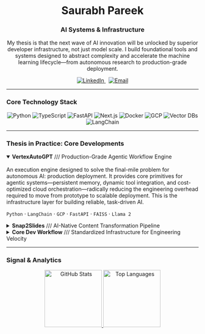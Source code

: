 <div align="center">

# Saurabh Pareek
### AI Systems & Infrastructure

My thesis is that the next wave of AI innovation will be unlocked by superior developer infrastructure, not just model scale. I build foundational tools and systems designed to abstract complexity and accelerate the machine learning lifecycle—from autonomous research to production-grade deployment.

<p>
  <a href="https://www.linkedin.com/in/saurabh-pareek-5b1702331">
    <img src="https://img.shields.io/badge/LinkedIn-0A66C2?style=for-the-badge&logo=linkedin&logoColor=white" alt="LinkedIn"/>
  </a>
  &nbsp;
  <a href="mailto:saurabhpareek228@gmail.com">
    <img src="https://img.shields.io/badge/saurabhpareek228@gmail.com-D14836?style=for-the-badge&logo=gmail&logoColor=white" alt="Email"/>
  </a>
</p>

</div>

---

### Core Technology Stack

<p align="center">
  <img src="https://img.shields.io/badge/Python-3776AB?style=for-the-badge&logo=python&logoColor=white" alt="Python"/>
  <img src="https://img.shields.io/badge/TypeScript-3178C6?style=for-the-badge&logo=typescript&logoColor=white" alt="TypeScript"/>
  <img src="https://img.shields.io/badge/FastAPI-009688?style=for-the-badge&logo=fastapi&logoColor=white" alt="FastAPI"/>
  <img src="https://img.shields.io/badge/Next.js-000000?style=for-the-badge&logo=nextdotjs&logoColor=white" alt="Next.js"/>
  <img src="https://img.shields.io/badge/Docker-2496ED?style=for-the-badge&logo=docker&logoColor=white" alt="Docker"/>
  <img src="https://img.shields.io/badge/Google_Cloud-4285F4?style=for-the-badge&logo=google-cloud&logoColor=white" alt="GCP"/>
  <img src="https://img.shields.io/badge/Vector_DBs-9B59B6?style=for-the-badge&logo=google-cloud-spanner&logoColor=white" alt="Vector DBs"/>
  <img src="https://img.shields.io/badge/LangChain-3D9962?style=for-the-badge&logo=langchain&logoColor=white" alt="LangChain"/>
</p>

---

### Thesis in Practice: Core Developments

<details open>
<summary><strong>VertexAutoGPT</strong> /// Production-Grade Agentic Workflow Engine</summary>
<br>
An execution engine designed to solve the final-mile problem for autonomous AI: production deployment. It provides core primitives for agentic systems—persistent memory, dynamic tool integration, and cost-optimized cloud orchestration—radically reducing the engineering overhead required to move from prototype to scalable deployment. This is the infrastructure layer for building reliable, task-driven AI.
<p>
  <code>Python</code> ⋅ <code>LangChain</code> ⋅ <code>GCP</code> ⋅ <code>FastAPI</code> ⋅ <code>FAISS</code> ⋅ <code>Llama 2</code>
</p>
</details>

<details>
<summary><strong>Snap2Slides</strong> /// AI-Native Content Transformation Pipeline</summary>
<br>
Targets a high-friction enterprise workflow—transforming unstructured data into communication-ready assets. The system acts as a generative fabric, using a multimodal pipeline to synthesize raw inputs (notes, images) into structured presentations in near real-time. This project validates a core product thesis: that the greatest immediate value of generative AI lies in building intuitive, high-velocity tools for tangible business workflows.
<p>
  <code>Next.js</code> ⋅ <code>TypeScript</code> ⋅ <code>Gemini Vision API</code> ⋅ <code>MongoDB</code> ⋅ <code>Tailwind CSS</code>
</p>
</details>

<details>
<summary><strong>Core Dev Workflow</strong> /// Standardized Infrastructure for Engineering Velocity</summary>
<br>
A prescriptive architecture for CI/CD that serves as the system of record for building and deploying backend services. It eliminates environment drift and compresses the code-to-cloud lifecycle by enforcing containerization and automation. This isn't just a workflow; it's a strategic asset that underpins the ability to ship complex systems reliably and at high velocity, forming the operational bedrock for any serious engineering effort.
<p>
  <code>Python</code> ⋅ <code>Docker</code> ⋅ <code>GitHub Actions</code> ⋅ <code>Workflow Orchestration</code>
</p>
</details>

---

### Signal & Analytics

<p align="center">
  <a href="https://github.com/SaurabhCodesAI">
    <img height="150" src="https://github-readme-stats.vercel.app/api?username=SaurabhCodesAI&show_icons=true&theme=aura_dark&count_private=true&hide_border=true&border_radius=10" alt="GitHub Stats"/>
    <img height="150" src="https://github-readme-stats.vercel.app/api/top-langs/?username=SaurabhCodesAI&layout=compact&theme=aura_dark&hide_border=true&border_radius=10&langs_count=6" alt="Top Languages"/>
  </a>
</p>
